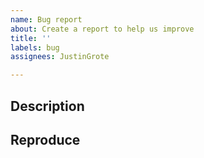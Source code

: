 ```yaml
---
name: Bug report
about: Create a report to help us improve
title: ''
labels: bug
assignees: JustinGrote

---
```


<!-- 
Basic Troubleshooting 
1. Try adding debug: true and verbose: true to the action parameters and rerun the Action to potentially get more detail
2. Try adding all: true to your action parameters
-->

## Description
<!-- Explain the problem you are having -->

## Reproduce
<!-- Please attach either a link to your Github Action result where the problem happened, or a screenshot/description of steps to reproduce -->
